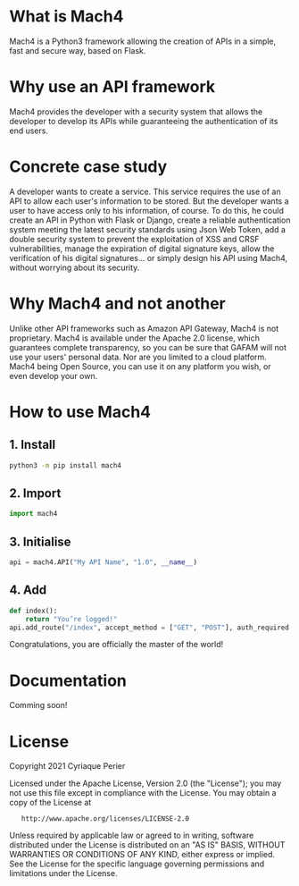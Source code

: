 # What is Mach4
Mach4 is a Python3 framework allowing the creation of APIs in a simple, fast and secure way, based on Flask.
# Why use an API framework
Mach4 provides the developer with a security system that allows the developer to develop its APIs while guaranteeing the authentication of its end users.
# Concrete case study
A developer wants to create a service. This service requires the use of an API to allow each user's information to be stored. But the developer wants a user to have access only to his information, of course. To do this, he could create an API in Python with Flask or Django, create a reliable authentication system meeting the latest security standards using Json Web Token, add a double security system to prevent the exploitation of XSS and CRSF vulnerabilities, manage the expiration of digital signature keys, allow the verification of his digital signatures... or simply design his API using Mach4, without worrying about its security.
# Why Mach4 and not another
Unlike other API frameworks such as Amazon API Gateway, Mach4 is not proprietary. Mach4 is available under the Apache 2.0 license, which guarantees complete transparency, so you can be sure that GAFAM will not use your users' personal data. Nor are you limited to a cloud platform. Mach4 being Open Source, you can use it on any platform you wish, or even develop your own.
# How to use Mach4
## 1. Install
```bash
python3 -m pip install mach4 
```
## 2. Import
```python
import mach4 
```
## 3. Initialise
```python
api = mach4.API("My API Name", "1.0", __name__)
```
## 4. Add
```python
def index():
	return "You’re logged!"
api.add_route("/index", accept_method = ["GET", "POST"], auth_required = True)
```
Congratulations, you are officially the master of the world!
# Documentation
Comming soon!
# License
   Copyright 2021 Cyriaque Perier

   Licensed under the Apache License, Version 2.0 (the "License");
   you may not use this file except in compliance with the License.
   You may obtain a copy of the License at

       http://www.apache.org/licenses/LICENSE-2.0

   Unless required by applicable law or agreed to in writing, software
   distributed under the License is distributed on an "AS IS" BASIS,
   WITHOUT WARRANTIES OR CONDITIONS OF ANY KIND, either express or implied.
   See the License for the specific language governing permissions and
   limitations under the License.